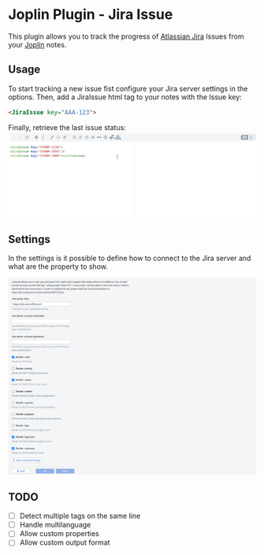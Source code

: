 # Joplin Plugin - Jira Issue

This plugin allows you to track the progress of [Atlassian Jira](https://www.atlassian.com/software/jira) Issues from your [Joplin](https://joplinapp.org/) notes.

## Usage
To start tracking a new issue fist configure your Jira server settings in the options.
Then, add a JiraIssue html tag to your notes with the Issue key:
```md
<JiraIssue key="AAA-123">
```
Finally, retrieve the last issue status:
![retrieve status](./doc/example.gif)

## Settings
In the settings is it possible to define how to connect to the Jira server and what are the property to show.

![settings](./doc/settings.png)

## TODO
- [ ] Detect multiple tags on the same line
- [ ] Handle multilanguage
- [ ] Allow custom properties
- [ ] Allow custom output format